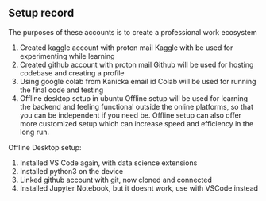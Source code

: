 ## Setup record
The purposes of these accounts is to create a professional work ecosystem

1. Created kaggle account with proton mail
Kaggle with be used for experimenting while learning
2. Created github account with proton mail
Github will be used for hosting codebase and creating a profile
3. Using google colab from Kanicka email id
Colab will be used for running the final code and testing
4. Offline desktop setup in ubuntu
Offline setup will be used for learning the backend and feeling functional outside the online platforms, so that you can be independent if you need be.
Offline setup can also offer more customized setup which can increase speed and efficiency in the long run.

Offline Desktop setup:
1. Installed VS Code again, with data science extensions
2. Installed python3 on the device
3. Linked github account with git, now cloned and connected
4. Installed Jupyter Notebook, but it doesnt work, use with VSCode instead


